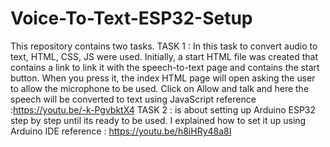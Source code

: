 # Voice-To-Text-ESP32-Setup
This repository contains two tasks.  TASK 1 : In this task to convert audio to text, HTML, CSS, JS were used. Initially, a start HTML file was created that contains a link to link it with the speech-to-text page and contains the start button. When you press it, the index HTML page will open asking the user to allow the microphone to be used. Click on Allow and talk and here the speech will be converted to text using JavaScript  reference :https://youtu.be/-k-PgvbktX4  TASK 2 : is about setting up Arduino ESP32 step by step until its ready to be used. I explained how to set it up using Arduino IDE  reference : https://youtu.be/h8iHRy48a8I
